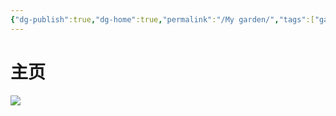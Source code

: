 ```yaml
---
{"dg-publish":true,"dg-home":true,"permalink":"/My garden/","tags":["gardenEntry"],"dgPassFrontmatter":true,"created":"2024-11-09T13:59:48.195+08:00","updated":"2024-11-11T21:40:24.598+08:00"}
---
```


# 主页

![](https://mes-photos.oss-cn-hangzhou.aliyuncs.com/img/%E5%B0%81%E9%9D%A2.svg)